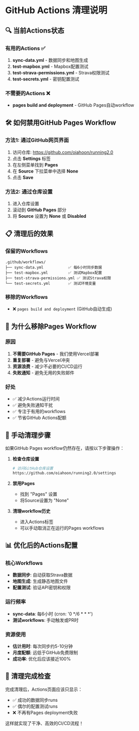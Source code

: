 # GitHub Actions 清理说明

## 🔍 当前Actions状态

### 有用的Actions ✅
1. **sync-data.yml** - 数据同步和地图生成
2. **test-mapbox.yml** - Mapbox配置测试
3. **test-strava-permissions.yml** - Strava权限测试
4. **test-secrets.yml** - 密钥配置测试

### 不需要的Actions ❌
- **pages build and deployment** - GitHub Pages自动workflow

## 🛠️ 如何禁用GitHub Pages Workflow

### 方法1: 通过GitHub网页界面
1. 访问仓库: https://github.com/oiahoon/running2.0
2. 点击 **Settings** 标签
3. 在左侧菜单找到 **Pages**
4. 在 **Source** 下拉菜单中选择 **None**
5. 点击 **Save**

### 方法2: 通过仓库设置
1. 进入仓库设置
2. 滚动到 **GitHub Pages** 部分
3. 将 **Source** 设置为 **None** 或 **Disabled**

## 📋 清理后的效果

### 保留的Workflows
```
.github/workflows/
├── sync-data.yml           ✅ 每6小时同步数据
├── test-mapbox.yml         ✅ 测试Mapbox配置
├── test-strava-permissions.yml ✅ 测试Strava权限
└── test-secrets.yml        ✅ 测试环境变量
```

### 移除的Workflows
- ❌ `pages build and deployment` (GitHub自动生成)

## 🎯 为什么移除Pages Workflow

### 原因
1. **不需要GitHub Pages** - 我们使用Vercel部署
2. **重复部署** - 避免与Vercel冲突
3. **资源浪费** - 减少不必要的CI/CD运行
4. **失败通知** - 避免无用的失败邮件

### 好处
- ✅ 减少Actions运行时间
- ✅ 避免失败通知干扰
- ✅ 专注于有用的workflows
- ✅ 节省GitHub Actions配额

## 🔧 手动清理步骤

如果GitHub Pages workflow仍然存在，请按以下步骤操作：

1. **检查仓库设置**
   ```bash
   # 访问GitHub仓库设置
   https://github.com/oiahoon/running2.0/settings
   ```

2. **禁用Pages**
   - 找到 "Pages" 设置
   - 将Source设置为 "None"

3. **清理workflow历史**
   - 进入Actions标签
   - 可以手动取消正在运行的Pages workflows

## 📊 优化后的Actions配置

### 核心Workflows
- **数据同步**: 自动获取Strava数据
- **地图生成**: 生成静态地图文件
- **配置测试**: 验证API密钥和权限

### 运行频率
- **sync-data**: 每6小时 (cron: '0 */6 * * *')
- **测试workflows**: 手动触发或PR时

### 资源使用
- **估计用时**: 每次同步约5-10分钟
- **月度配额**: 远低于GitHub免费限制
- **成功率**: 优化后应该接近100%

## 🎉 清理完成检查

完成清理后，Actions页面应该只显示：
- ✅ 成功的数据同步runs
- ✅ 偶尔的配置测试runs
- ❌ 不再有Pages deployment失败

这样就实现了干净、高效的CI/CD流程！
